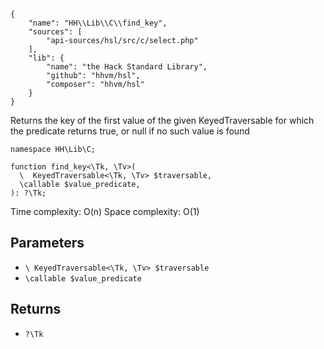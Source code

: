 ``` yamlmeta
{
    "name": "HH\\Lib\\C\\find_key",
    "sources": [
        "api-sources/hsl/src/c/select.php"
    ],
    "lib": {
        "name": "the Hack Standard Library",
        "github": "hhvm/hsl",
        "composer": "hhvm/hsl"
    }
}
```




Returns the key of the first value of the given KeyedTraversable for which
the predicate returns true, or null if no such value is found




``` Hack
namespace HH\Lib\C;

function find_key<\Tk, \Tv>(
  \  KeyedTraversable<\Tk, \Tv> $traversable,
  \callable $value_predicate,
): ?\Tk;
```




Time complexity: O(n)
Space complexity: O(1)




## Parameters




+ ` \ KeyedTraversable<\Tk, \Tv> $traversable `
+ ` \callable $value_predicate `




## Returns




* ` ?\Tk `
<!-- HHAPIDOC -->
